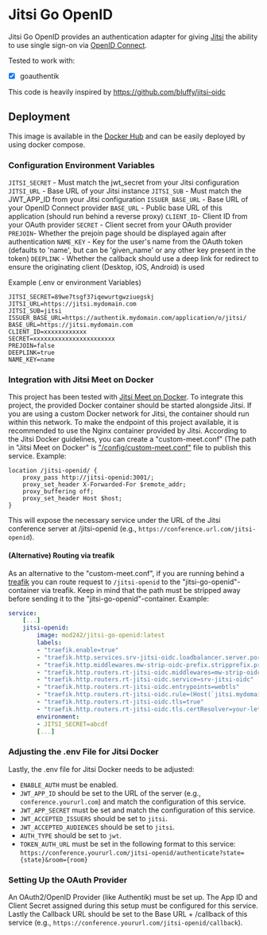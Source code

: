 # Jitsi Go OpenID

Jitsi Go OpenID provides an authentication adapter for giving [Jitsi](https://jitsi.org/) the ability to use single sign-on via [OpenID Connect](https://openid.net/connect/).

Tested to work with:
- [x] goauthentik

This code is heavily inspired by https://github.com/bluffy/jitsi-oidc

## Deployment

This image is available in the [Docker Hub](https://hub.docker.com/repository/docker/mod242/jitsi-go-openid) and can be easily deployed by using docker compose.

### Configuration Environment Variables


`JITSI_SECRET` - Must match the jwt_secret from your Jitsi configuration
`JITSI_URL` - Base URL of your Jitsi instance
`JITSI_SUB` - Must match the JWT_APP_ID from your Jitsi configuration
`ISSUER_BASE_URL` - Base URL of your OpenID Connect provider
`BASE_URL` - Public base URL of this application (should run behind a reverse proxy)
`CLIENT_ID`- Client ID from your OAuth provider
`SECRET` - Client secret from your OAuth provider
`PREJOIN`- Whether the prejoin page should be displayed again after authentication
`NAME_KEY` - Key for the user's name from the OAuth token (defaults to 'name', but can be 'given_name' or any other key present in the token)
`DEEPLINK` - Whether the callback should use a deep link for redirect to ensure the originating client (Desktop, iOS, Android) is used

Example (.env or environment Variables)

```env
JITSI_SECRET=89we7tsgf37iqewurtgwziuegskj
JITSI_URL=https://jitsi.mydomain.com
JITSI_SUB=jitsi
ISSUER_BASE_URL=https://authentik.mydomain.com/application/o/jitsi/
BASE_URL=https://jitsi.mydomain.com
CLIENT_ID=xxxxxxxxxxxx
SECRET=xxxxxxxxxxxxxxxxxxxxxxx
PREJOIN=false
DEEPLINK=true
NAME_KEY=name
```

### Integration with Jitsi Meet on Docker
This project has been tested with [Jitsi Meet on Docker](https://github.com/jitsi/docker-jitsi-meet). To integrate this project, the provided Docker container should be started alongside Jitsi. If you are using a custom Docker network for Jitsi, the container should run within this network. To make the endpoint of this project available, it is recommended to use the Nginx container provided by Jitsi. According to the Jitsi Docker guidelines, you can create a "custom-meet.conf" (The path in "Jitsi Meet on Docker" is ["/config/custom-meet.conf"](https://github.com/jitsi/docker-jitsi-meet/blob/d6b64a21b99cd46a664175d55525f78c08903637/web/rootfs/etc/cont-init.d/10-config#L114) file to publish this service. Example:

```nginx
location /jitsi-openid/ {
    proxy_pass http://jitsi-openid:3001/;
    proxy_set_header X-Forwarded-For $remote_addr;
    proxy_buffering off;
    proxy_set_header Host $host;
}
```


This will expose the necessary service under the URL of the Jitsi conference server at /jitsi-openid (e.g., `https://conference.url.com/jitsi-openid`).

#### (Alternative) Routing via treafik

As an alternative to the "custom-meet.conf", if you are running behind a [treafik](https://traefik.io/traefik/) you can route request to `/jitsi-openid` to the "jitsi-go-openid"-container via treafik.
Keep in mind that the path must be stripped away before sending it to the "jitsi-go-openid"-container. Example:

```yaml
service:
    [...]
    jitsi-openid:
        image: mod242/jitsi-go-openid:latest
        labels:
        - "traefik.enable=true"
        - "traefik.http.services.srv-jitsi-oidc.loadbalancer.server.port=3001"
        - "traefik.http.middlewares.mw-strip-oidc-prefix.stripprefix.prefixes=/jitsi-openid"
        - "traefik.http.routers.rt-jitsi-oidc.middlewares=mw-strip-oidc-prefix"
        - "traefik.http.routers.rt-jitsi-oidc.service=srv-jitsi-oidc"
        - "traefik.http.routers.rt-jitsi-oidc.entrypoints=webtls"
        - "traefik.http.routers.rt-jitsi-oidc.rule=(Host(`jitsi.mydomain.com`) && PathPrefix(`/jitsi-openid`))"
        - "traefik.http.routers.rt-jitsi-oidc.tls=true"
        - "traefik.http.routers.rt-jitsi-oidc.tls.certResolver=your-letsencrypt-resolver"
        environment:
        - JITSI_SECRET=abcdf
        [...]
```

### Adjusting the .env File for Jitsi Docker
Lastly, the .env file for Jitsi Docker needs to be adjusted:

- `ENABLE_AUTH` must be enabled.
- `JWT_APP_ID` should be set to the URL of the server (e.g., `conference.yoururl.com`) and match the configuration of this service.
- `JWT_APP_SECRET` must be set and match the configuration of this service.
- `JWT_ACCEPTED_ISSUERS` should be set to `jitsi`.
- `JWT_ACCEPTED_AUDIENCES` should be set to `jitsi`.
- `AUTH_TYPE` should be set to `jwt`.
- `TOKEN_AUTH_URL` must be set in the following format to this service:
`https://conference.yoururl.com/jitsi-openid/authenticate?state={state}&room={room}`

### Setting Up the OAuth Provider
An OAuth2/OpenID Provider (like Authentik) must be set up. 
The App ID and Client Secret assigned during this setup must be configured for this service. 
Lastly the Callback URL should be set to the Base URL + /callback of this service (e.g., `https://conference.yoururl.com/jitsi-openid/callback`). 